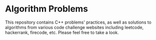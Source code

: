 # Algorithm Problems
This repository contains C++ problems' practices, as well as solutions to algorithms from various code challenge websites including leetcode, hackerrank, firecode, etc. 
Please feel free to take a look. 
